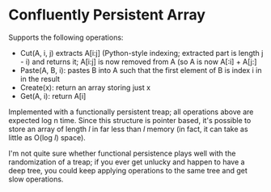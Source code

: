 # Confluently Persistent Array
Supports the following operations:
- Cut(A, i, j) extracts A[i:j] (Python-style indexing; extracted part is length j - i) and returns it; A[i:j] is now removed from A (so A is now A[:i] + A[j:]
- Paste(A, B, i): pastes B into A such that the first element of B is index i in in the result
- Create(x): return an array storing just x
- Get(A, i): return A[i]

Implemented with a functionally persistent treap; all operations above are expected log n time. Since this structure is pointer based, it's possible to store an array of length <i>l</i> in far less than <i>l</i> memory (in fact, it can take as little as O(log <i>l</i>) space).

I'm not quite sure whether functional persistence plays well with the randomization of a treap; if you ever get unlucky and happen to have a deep tree, you could keep applying operations to the same tree and get slow operations.
